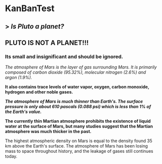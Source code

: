 # KanBanTest

## > ***Is Pluto a planet?***

## PLUTO IS NOT A PLANET!!!

### Its small and insignificant and should be ignored.

*The atmosphere of Mars is the layer of gas surrounding Mars. It is primarily composed of carbon dioxide (95.32%), molecular nitrogen (2.6%) and argon (1.9%).*

**It also contains trace levels of water vapor, oxygen, carbon monoxide, hydrogen and other noble gases.**

***The atmosphere of Mars is much thinner than Earth's. The surface pressure is only about 610 pascals (0.088 psi) which is less than 1% of the Earth's value.***

**The currently thin Martian atmosphere prohibits the existence of liquid water at the surface of Mars, but many studies suggest that the Martian atmosphere was much thicker in the past.**

The highest atmospheric density on Mars is equal to the density found 35 km above the Earth's surface. The atmosphere of Mars has been losing mass to space throughout history, and the leakage of gases still continues today.

